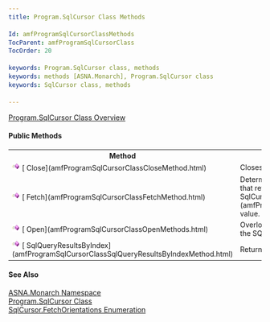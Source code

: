 ```yaml
---
title: Program.SqlCursor Class Methods

Id: amfProgramSqlCursorClassMethods
TocParent: amfProgramSqlCursorClass
TocOrder: 20

keywords: Program.SqlCursor class, methods
keywords: methods [ASNA.Monarch], Program.SqlCursor class
keywords: SqlCursor class, methods

---
```


[ Program.SqlCursor Class Overview](amfProgramSqlCursorClass.html) 
<!--mine -->

#### Public Methods
<table class="mytable" cellspacing="0" cellpadding="4" width="90%">
          <colgroup>
            <col width="30%" />
            <col width="70%" />
          </colgroup>
          <tr>
            <th>Method</th>
            <th>Description</th>
          </tr>
          <tr>
            <td><img id="Img6" style="WIDTH: 16px; HEIGHT: 16px" alt="public method" src="Images/Methods.bmp" width="15" border="0" x-maintain-ratio="TRUE" />  
              [
              Close](amfProgramSqlCursorClassCloseMethod.html)
            </td>
            <td>Closes a SqlCursor.
            </td>
          </tr>
          <tr>
            <td> 
                <img id="Img7" style="WIDTH: 16px; HEIGHT: 16px" alt="public method" src="Images/Methods.bmp" width="15" border="0" x-maintain-ratio="TRUE" />  
              [
              Fetch](amfProgramSqlCursorClassFetchMethod.html)
            </td>
            <td> Determines if results are available
              and conditions the lines that retrieve the query
              results by the 
              [
              SqlCursor.FetchOrientations](amfProgramSqlCursorFetchOrientationsEnumeration.html) value.
            </td>
          </tr>
          <tr>
            <td>  <img id="Img8" style="WIDTH: 16px; HEIGHT: 16px" alt="public method" src="Images/Methods.bmp" width="15" border="0" x-maintain-ratio="TRUE" />  
              [
              Open](amfProgramSqlCursorClassOpenMethods.html)
            </td>
            <td>Overloaded. Executes the select statement and
              populates the SQL cursor with or without select
              statement variables.
            </td>
          </tr>
          <tr>
            <td><img id="Img9" style="WIDTH: 16px; HEIGHT: 16px" alt="public method" src="Images/Methods.bmp" width="15" border="0" x-maintain-ratio="TRUE" />  
              [
              SqlQueryResultsByIndex](amfProgramSqlCursorClassSqlQueryResultsByIndexMethod.html)
            </td>
            <td>Returns an object from the SqlCursor result set by index.
            </td>
          </tr>
</table>

#### See Also
[ ASNA.Monarch Namespace](amfMonarchNamespace.html) <br /> [ Program.SqlCursor Class](amfProgramDBParmClass.html) <br /> [ SqlCursor.FetchOrientations Enumeration](amfProgramSqlCursorFetchOrientationsEnumeration.html) 
